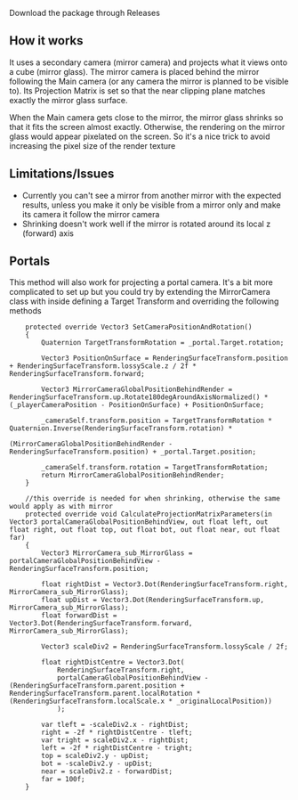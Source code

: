 Download the package through Releases

## How it works

It uses a secondary camera (mirror camera) and projects what it views onto a cube (mirror glass).
The mirror camera is placed behind the mirror following the Main camera (or any camera the mirror is planned to be visible to).
Its Projection Matrix is set so that the near clipping plane matches exactly the mirror glass surface.

When the Main camera gets close to the mirror, the mirror glass shrinks so that it fits the screen almost exactly.
Otherwise, the rendering on the mirror glass would appear pixelated on the screen. So it's a nice trick to avoid increasing the pixel size of the render texture


## Limitations/Issues

* Currently you can't see a mirror from another mirror with the expected results, unless you make it only be visible from a mirror only and make its camera it follow the mirror camera
* Shrinking doesn't work well if the mirror is rotated around its local z (forward) axis

## Portals

This method will also work for projecting a portal camera.
It's a bit more complicated to set up but you could try by extending the MirrorCamera class with inside defining a Target Transform and overriding the following methods


```
    protected override Vector3 SetCameraPositionAndRotation()
    {
        Quaternion TargetTransformRotation = _portal.Target.rotation;

        Vector3 PositionOnSurface = RenderingSurfaceTransform.position + RenderingSurfaceTransform.lossyScale.z / 2f * RenderingSurfaceTransform.forward;

        Vector3 MirrorCameraGlobalPositionBehindRender = RenderingSurfaceTransform.up.Rotate180degAroundAxisNormalized() * (_playerCameraPosition - PositionOnSurface) + PositionOnSurface;

        _cameraSelf.transform.position = TargetTransformRotation * Quaternion.Inverse(RenderingSurfaceTransform.rotation) *
                                            (MirrorCameraGlobalPositionBehindRender - RenderingSurfaceTransform.position) + _portal.Target.position;

        _cameraSelf.transform.rotation = TargetTransformRotation;
        return MirrorCameraGlobalPositionBehindRender;
    }

    //this override is needed for when shrinking, otherwise the same would apply as with mirror
    protected override void CalculateProjectionMatrixParameters(in Vector3 portalCameraGlobalPositionBehindView, out float left, out float right, out float top, out float bot, out float near, out float far)
    {
        Vector3 MirrorCamera_sub_MirrorGlass = portalCameraGlobalPositionBehindView - RenderingSurfaceTransform.position;

        float rightDist = Vector3.Dot(RenderingSurfaceTransform.right, MirrorCamera_sub_MirrorGlass);
        float upDist = Vector3.Dot(RenderingSurfaceTransform.up, MirrorCamera_sub_MirrorGlass);
        float forwardDist = Vector3.Dot(RenderingSurfaceTransform.forward, MirrorCamera_sub_MirrorGlass);

        Vector3 scaleDiv2 = RenderingSurfaceTransform.lossyScale / 2f;

        float rightDistCentre = Vector3.Dot(
            RenderingSurfaceTransform.right,
            portalCameraGlobalPositionBehindView - (RenderingSurfaceTransform.parent.position + RenderingSurfaceTransform.parent.localRotation * (RenderingSurfaceTransform.localScale.x * _originalLocalPosition))
            );

        var tleft = -scaleDiv2.x - rightDist;
        right = -2f * rightDistCentre - tleft;
        var tright = scaleDiv2.x - rightDist;
        left = -2f * rightDistCentre - tright;
        top = scaleDiv2.y - upDist;
        bot = -scaleDiv2.y - upDist;
        near = scaleDiv2.z - forwardDist;
        far = 100f;
    }
```